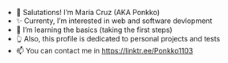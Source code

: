 - 👋 Salutations! I’m Maria Cruz (AKA Ponkko)
- ✨ Currenty, I’m interested in web and software devlopment
- 🌱 I’m learning the basics (taking the first steps)
- 👆 Also, this profile is dedicated to personal projects and tests
- 📫 You can contact me in https://linktr.ee/Ponkko1103
  

<!---
Ponkko1103/Ponkko1103 is a ✨ special ✨ repository because its `README.md` (this file) appears on your GitHub profile.
You can click the Preview link to take a look at your changes.
--->
